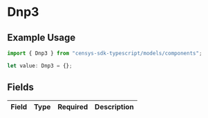 # Dnp3

## Example Usage

```typescript
import { Dnp3 } from "censys-sdk-typescript/models/components";

let value: Dnp3 = {};
```

## Fields

| Field       | Type        | Required    | Description |
| ----------- | ----------- | ----------- | ----------- |